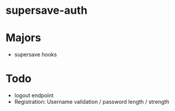 supersave-auth
=========================

# Majors

- supersave hooks

# Todo

- logout endpoint
- Registration: Username validation / password length / strength
